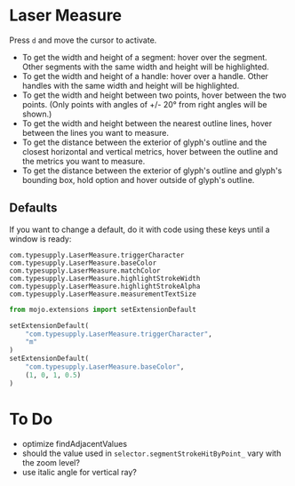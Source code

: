 # Laser Measure

Press `d` and move the cursor to activate.

- To get the width and height of a segment: hover over the segment.
  Other segments with the same width and height will be highlighted.
- To get the width and height of a handle: hover over a handle.
  Other handles with the same width and height will be highlighted.
- To get the width and height between two points, hover between the
  two points. (Only points with angles of +/- 20° from right angles
  will be shown.)
- To get the width and height between the nearest outline lines,
  hover between the lines you want to measure.
- To get the distance between the exterior of glyph's outline
  and the closest horizontal and vertical metrics, hover between
  the outline and the metrics you want to measure.
- To get the distance between the exterior of glyph's outline
  and glyph's bounding box, hold option and hover outside of
  glyph's outline.

## Defaults

If you want to change a default, do it with code using these keys until a window is ready:

```
com.typesupply.LaserMeasure.triggerCharacter
com.typesupply.LaserMeasure.baseColor
com.typesupply.LaserMeasure.matchColor
com.typesupply.LaserMeasure.highlightStrokeWidth
com.typesupply.LaserMeasure.highlightStrokeAlpha
com.typesupply.LaserMeasure.measurementTextSize
```

```python
from mojo.extensions import setExtensionDefault

setExtensionDefault(
    "com.typesupply.LaserMeasure.triggerCharacter",
    "m"
)
setExtensionDefault(
    "com.typesupply.LaserMeasure.baseColor",
    (1, 0, 1, 0.5)
)
```

# To Do

- optimize findAdjacentValues
- should the value used in `selector.segmentStrokeHitByPoint_`
  vary with the zoom level?
- use italic angle for vertical ray?